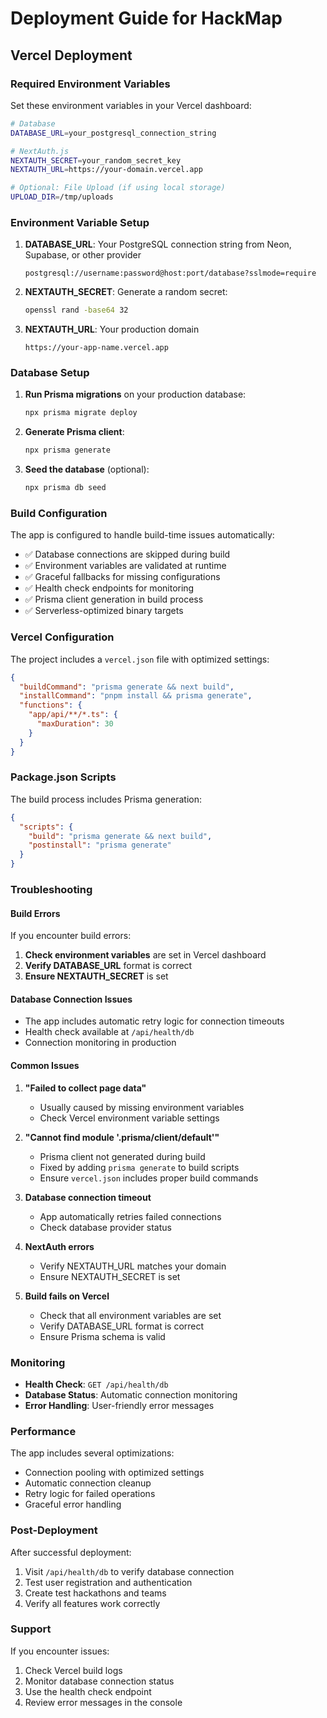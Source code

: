# Deployment Guide for HackMap

## Vercel Deployment

### Required Environment Variables

Set these environment variables in your Vercel dashboard:

```bash
# Database
DATABASE_URL=your_postgresql_connection_string

# NextAuth.js
NEXTAUTH_SECRET=your_random_secret_key
NEXTAUTH_URL=https://your-domain.vercel.app

# Optional: File Upload (if using local storage)
UPLOAD_DIR=/tmp/uploads
```

### Environment Variable Setup

1. **DATABASE_URL**: Your PostgreSQL connection string from Neon, Supabase, or other provider
   ```
   postgresql://username:password@host:port/database?sslmode=require
   ```

2. **NEXTAUTH_SECRET**: Generate a random secret:
   ```bash
   openssl rand -base64 32
   ```

3. **NEXTAUTH_URL**: Your production domain
   ```
   https://your-app-name.vercel.app
   ```

### Database Setup

1. **Run Prisma migrations** on your production database:
   ```bash
   npx prisma migrate deploy
   ```

2. **Generate Prisma client**:
   ```bash
   npx prisma generate
   ```

3. **Seed the database** (optional):
   ```bash
   npx prisma db seed
   ```

### Build Configuration

The app is configured to handle build-time issues automatically:

- ✅ Database connections are skipped during build
- ✅ Environment variables are validated at runtime
- ✅ Graceful fallbacks for missing configurations
- ✅ Health check endpoints for monitoring
- ✅ Prisma client generation in build process
- ✅ Serverless-optimized binary targets

### Vercel Configuration

The project includes a `vercel.json` file with optimized settings:

```json
{
  "buildCommand": "prisma generate && next build",
  "installCommand": "pnpm install && prisma generate",
  "functions": {
    "app/api/**/*.ts": {
      "maxDuration": 30
    }
  }
}
```

### Package.json Scripts

The build process includes Prisma generation:

```json
{
  "scripts": {
    "build": "prisma generate && next build",
    "postinstall": "prisma generate"
  }
}
```

### Troubleshooting

#### Build Errors

If you encounter build errors:

1. **Check environment variables** are set in Vercel dashboard
2. **Verify DATABASE_URL** format is correct
3. **Ensure NEXTAUTH_SECRET** is set

#### Database Connection Issues

- The app includes automatic retry logic for connection timeouts
- Health check available at `/api/health/db`
- Connection monitoring in production

#### Common Issues

1. **"Failed to collect page data"**
   - Usually caused by missing environment variables
   - Check Vercel environment variable settings

2. **"Cannot find module '.prisma/client/default'"**
   - Prisma client not generated during build
   - Fixed by adding `prisma generate` to build scripts
   - Ensure `vercel.json` includes proper build commands

3. **Database connection timeout**
   - App automatically retries failed connections
   - Check database provider status

4. **NextAuth errors**
   - Verify NEXTAUTH_URL matches your domain
   - Ensure NEXTAUTH_SECRET is set

5. **Build fails on Vercel**
   - Check that all environment variables are set
   - Verify DATABASE_URL format is correct
   - Ensure Prisma schema is valid

### Monitoring

- **Health Check**: `GET /api/health/db`
- **Database Status**: Automatic connection monitoring
- **Error Handling**: User-friendly error messages

### Performance

The app includes several optimizations:

- Connection pooling with optimized settings
- Automatic connection cleanup
- Retry logic for failed operations
- Graceful error handling

### Post-Deployment

After successful deployment:

1. Visit `/api/health/db` to verify database connection
2. Test user registration and authentication
3. Create test hackathons and teams
4. Verify all features work correctly

### Support

If you encounter issues:

1. Check Vercel build logs
2. Monitor database connection status
3. Use the health check endpoint
4. Review error messages in the console 